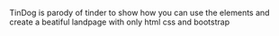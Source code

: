 TinDog is parody of tinder to show how you can
use the elements and create a beatiful landpage with
only html css and bootstrap
